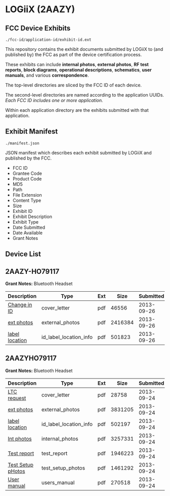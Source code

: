 # LOGiiX (2AAZY)
## FCC Device Exhibits

```
./fcc-id/application-id/exhibit-id.ext
```

This repository contains the exhibit documents submitted by LOGiiX to (and published by) the FCC as part of the device certification process.

These exhibits can include **internal photos**, **external photos**, **RF test reports**, **block diagrams**, **operational descriptions**, **schematics**, **user manuals**, and various **correspondence**.

The top-level directories are sliced by the FCC ID of each device.

The second-level directories are named according to the application UUIDs. *Each FCC ID includes one or more application.*

Within each application directory are the exhibits submitted with that application. 

## Exhibit Manifest

```
./manifest.json
```

JSON manifest which describes each exhibit submitted by LOGiiX and published by the FCC.

- FCC ID
- Grantee Code
- Product Code
- MD5
- Path
- File Extension
- Content Type
- Size
- Exhibit ID
- Exhibit Description
- Exhibit Type
- Date Submitted
- Date Available
- Grant Notes

## Device List
## 2AAZY-HO79117
**Grant Notes:** Bluetooth Headset

| Description | Type | Ext | Size | Submitted | Available |
| ----------- | ---- | --- | ---- | --------- | --------- |
| [Change in ID](2AAZY-HO79117/ef5eddbb2912dd451880d0c84e85f702/2083118.pdf) | cover_letter | pdf | 46556 | 2013-09-26 | 2013-09-26 |
| [ext photos](2AAZY-HO79117/ef5eddbb2912dd451880d0c84e85f702/2083119.pdf) | external_photos | pdf | 2416384 | 2013-09-26 | 2013-09-26 |
| [label location](2AAZY-HO79117/ef5eddbb2912dd451880d0c84e85f702/2083120.pdf) | id_label_location_info | pdf | 501823 | 2013-09-26 | 2013-09-26 |
## 2AAZYHO79117
**Grant Notes:** Bluetooth Headset

| Description | Type | Ext | Size | Submitted | Available |
| ----------- | ---- | --- | ---- | --------- | --------- |
| [LTC request](2AAZYHO79117/9ed764f4c9981c3c369e664281281b99/2080431.pdf) | cover_letter | pdf | 28758 | 2013-09-24 | 2013-09-24 |
| [ext photos](2AAZYHO79117/9ed764f4c9981c3c369e664281281b99/2080432.pdf) | external_photos | pdf | 3831205 | 2013-09-24 | 2013-09-24 |
| [label location](2AAZYHO79117/9ed764f4c9981c3c369e664281281b99/2080433.pdf) | id_label_location_info | pdf | 502197 | 2013-09-24 | 2013-09-24 |
| [Int photos](2AAZYHO79117/9ed764f4c9981c3c369e664281281b99/2080435.pdf) | internal_photos | pdf | 3257331 | 2013-09-24 | 2013-09-24 |
| [Test report](2AAZYHO79117/9ed764f4c9981c3c369e664281281b99/2080434.pdf) | test_report | pdf | 1946223 | 2013-09-24 | 2013-09-24 |
| [Test Setup pHotos](2AAZYHO79117/9ed764f4c9981c3c369e664281281b99/2080436.pdf) | test_setup_photos | pdf | 1461292 | 2013-09-24 | 2013-09-24 |
| [User manual](2AAZYHO79117/9ed764f4c9981c3c369e664281281b99/2080437.pdf) | users_manual | pdf | 270518 | 2013-09-24 | 2013-09-24 |

